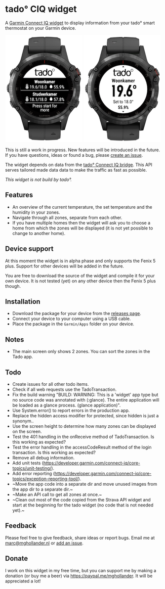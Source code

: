# tado° CIQ widget

A [Garmin Connect IQ widget](https://developer.garmin.com/connect-iq/overview/)
to display information from your tado° smart thermostat on your Garmin
device.

![tado CIQ widget example 1](assets/screenshots/tado-ciq-widget-1.png "tado CIQ widget example 1") ![tado CIQ widget example 2](assets/screenshots/tado-ciq-widget-2.png "tado CIQ widget example 2")

This is still a work in progress. New features will be introduced in the future.
If you have questions, ideas or found a bug, please
[create an issue](https://github.com/MGHollander/tado-ciq-widget/issues/new/choose).

The widget depends on data from the
[tado° Connect IQ bridge](https://github.com/MGHollander/tado-ciq-bridge).
This API serves tailored made data data to make the traffic as fast as possible.

*This widget is not build by tado°.*

## Features

- An overview of the current temperature, the set temperature and the humidity
  in your zones.
- Navigate through all zones, separate from each other.
- If you have multiple homes then the widget will ask you to choose a home from
  which the zones will be displayed (it is not yet possible to change to
  another home).

## Device support

At this moment the widget is in alpha phase and only supports the Fenix 5 plus.
Support for other devices will be added  in the future.

You are free to download the source of the widget and compile it for your own
device. It is not tested (yet) on any other device then the Fenix 5 plus though.

## Installation

- Download the package for your device from the
  [releases page](https://github.com/MGHollander/tado-ciq-widget/releases).
- Connect your device to your computer using a USB cable.
- Place the package in the `Garmin/Apps` folder on your device.

## Notes

- The main screen only shows 2 zones. You can sort the zones in the Tado app.

## Todo

- Create issues for all other todo items.
- Check if all web requests use the TadoTransaction.
- Fix the build warning "BUILD: WARNING: This is a 'widget' app type but no
  source code was annotated with (:glance). The entire application will be
  loaded as a glance process. (glance application)".
- Use System.error() to report errors in the production app.
- Replace the hidden access modifier for protected, since hidden is just a
  synonym..
- Use the screen height to determine how many zones can be displayed on the
  screen.
- Test the 401 handling in the onReceive method of TadoTransaction. Is this
  working as expected?
- Test the error handling in the accessCodeResult method of the login
  transaction. Is this working as expected?
- Remove all debug information.
- Add unit tests (<https://developer.garmin.com/connect-iq/core-topics/unit-testing/>).
- Add error reporting (<https://developer.garmin.com/connect-iq/core-topics/exception-reporting-tool/>).
- ~Move the app code into a separate dir and move unused images from the app dir
  to a separate dir.~
- ~Make an API call to get all zones at once.~
- ~Clean out most of the code copied from the Strava API widget and start at the
  beginning for the tado widget (no code that is not needed yet).~

## Feedback

Please feel free to give feedback, share ideas or report bugs. Email me at
[marc@mghollander.nl](mailto:marc@mghollander.nl) or
[add an issue](https://github.com/MGHollander/tado-ciq-widget/issues).

## Donate

I work on this widget in my free time, but you can support me by making a
donation (or buy me a beer) via <https://paypal.me/mghollander>. It will be
appreciated a lot!
